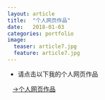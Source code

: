 ```yaml
---
layout: article
title:  "个人网页作品"
date:   2018-01-03
categories: portfolio 
image:
  teaser: article7.jpg
  feature: article7.jpg
---
```


 + 请点击以下我的个人网页作品
 
                             [→个人网页作品]( https://a917464280.github.io/portfolio/wangye/index.html)
